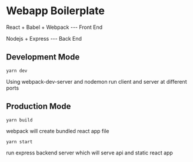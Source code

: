 # Webapp Boilerplate

React + Babel + Webpack --- Front End

Nodejs + Express --- Back End

## Development Mode

`yarn dev`

Using webpack-dev-server and nodemon run client and server at different ports

## Production Mode

`yarn build`

webpack will create bundled react app file

`yarn start`

run express backend server which will serve api and static react app
